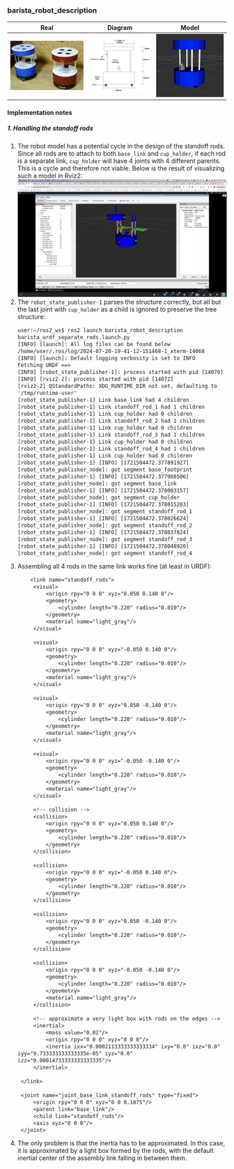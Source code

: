 ### barista_robot_description

| Real | Diagram | Model|
| --- | --- | --- |
| ![Real robot](assets/rick_and_morty.jpg) | ![Barista robot](assets/robot_diagram.png) | ![Model](assets/laser-offset.png) |

#### Implementation notes

##### 1. Handling the standoff rods

1. The robot model has a potential cycle in the design of the standoff rods. Since all rods are to attach to both `base_link` and `cup_holder`, if each rod is a separate link, `cup_holder` will have 4 joints with 4 different parents. This is a cycle and therefore not viable. Below is the result of visualizing such a model in Rviz2:  
   ![Multiple parents rejected](assets/multiple_parents_rejected.png)  
2. The `robot_state_publisher-1` parses the structure correctly, but all but the last joint with `cup_holder` as a child is ignored to preserve the tree structure:  
   ```
   user:~/ros2_ws$ ros2 launch barista_robot_description barista_urdf_separate_rods.launch.py
   [INFO] [launch]: All log files can be found below /home/user/.ros/log/2024-07-20-19-41-12-151468-1_xterm-14068
   [INFO] [launch]: Default logging verbosity is set to INFO
   Fetching URDF ==>
   [INFO] [robot_state_publisher-1]: process started with pid [14070]
   [INFO] [rviz2-2]: process started with pid [14072]
   [rviz2-2] QStandardPaths: XDG_RUNTIME_DIR not set, defaulting to '/tmp/runtime-user'
   [robot_state_publisher-1] Link base_link had 4 children
   [robot_state_publisher-1] Link standoff_rod_1 had 1 children
   [robot_state_publisher-1] Link cup_holder had 0 children
   [robot_state_publisher-1] Link standoff_rod_2 had 1 children
   [robot_state_publisher-1] Link cup_holder had 0 children
   [robot_state_publisher-1] Link standoff_rod_3 had 1 children
   [robot_state_publisher-1] Link cup_holder had 0 children
   [robot_state_publisher-1] Link standoff_rod_4 had 1 children
   [robot_state_publisher-1] Link cup_holder had 0 children
   [robot_state_publisher-1] [INFO] [1721504472.377891927] [robot_state_publisher_node]: got segment base_footprint
   [robot_state_publisher-1] [INFO] [1721504472.377988506] [robot_state_publisher_node]: got segment base_link
   [robot_state_publisher-1] [INFO] [1721504472.378003157] [robot_state_publisher_node]: got segment cup_holder
   [robot_state_publisher-1] [INFO] [1721504472.378015203] [robot_state_publisher_node]: got segment standoff_rod_1
   [robot_state_publisher-1] [INFO] [1721504472.378026624] [robot_state_publisher_node]: got segment standoff_rod_2
   [robot_state_publisher-1] [INFO] [1721504472.378037824] [robot_state_publisher_node]: got segment standoff_rod_3
   [robot_state_publisher-1] [INFO] [1721504472.378048920] [robot_state_publisher_node]: got segment standoff_rod_4
   ```
3. Assembling all 4 rods in the same link works fine (at least in URDF):
   ```
       <link name="standoff_rods">
        <visual>
            <origin rpy="0 0 0" xyz="0.050 0.140 0"/>
            <geometry>
                <cylinder length="0.220" radius="0.010"/>
            </geometry>
            <material name="light_gray"/>
        </visual>

        <visual>
            <origin rpy="0 0 0" xyz="-0.050 0.140 0"/>
            <geometry>
                <cylinder length="0.220" radius="0.010"/>
            </geometry>
            <material name="light_gray"/>
        </visual>

        <visual>
            <origin rpy="0 0 0" xyz="0.050 -0.140 0"/>
            <geometry>
                <cylinder length="0.220" radius="0.010"/>
            </geometry>
            <material name="light_gray"/>
        </visual>

        <visual>
            <origin rpy="0 0 0" xyz="-0.050 -0.140 0"/>
            <geometry>
                <cylinder length="0.220" radius="0.010"/>
            </geometry>
            <material name="light_gray"/>
        </visual>

        <!-- collision -->
        <collision>
            <origin rpy="0 0 0" xyz="0.050 0.140 0"/>
            <geometry>
                <cylinder length="0.220" radius="0.010"/>
            </geometry>
        </collision>

        <collision>
            <origin rpy="0 0 0" xyz="-0.050 0.140 0"/>
            <geometry>
                <cylinder length="0.220" radius="0.010"/>
            </geometry>
        </collision>

        <collision>
            <origin rpy="0 0 0" xyz="0.050 -0.140 0"/>
            <geometry>
                <cylinder length="0.220" radius="0.010"/>
            </geometry>
        </collision>

        <collision>
            <origin rpy="0 0 0" xyz="-0.050 -0.140 0"/>
            <geometry>
                <cylinder length="0.220" radius="0.010"/>
            </geometry>
            <material name="light_gray"/>
        </collision>

        <!-- approximate a very light box with rods on the edges -->
        <inertial>
            <mass value="0.02"/>
            <origin rpy="0 0 0" xyz="0 0 0"/>
            <inertia ixx="0.0002113333333333334" ixy="0.0" ixz="0.0" iyy="9.733333333333335e-05" iyz="0.0" izz="0.00014733333333333335"/>
        </inertial>

    </link>

    <joint name="joint_base_link_standoff_rods" type="fixed">
        <origin rpy="0 0 0" xyz="0 0 0.1875"/>
        <parent link="base_link"/>
        <child link="standoff_rods"/>
        <axis xyz="0 0 0"/>
    </joint>
   ```
4. The only problem is that the inertia has to be approximated. In this case, it is approximated by a light box formed by the rods, with the default inertial center of the assembly link falling in between them.
